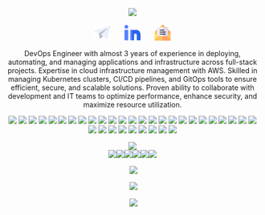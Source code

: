 <p align="center">
  <a href="https://github.com/SheblMohamed"><img src="https://readme-typing-svg.herokuapp.com/?lines=Welcome👋!;Iam%20DevOps%20Engineer;Building%20Different%20Solutions;I%20Love%20Automating%20Everything;Always%20Learning%20New%20Things&font=Fira%20Code&center=true&width=440&height=45&color=f75c7e&vCenter=true&size=22"></a>
<p align="center">
  <a href="https://t.me/CHI_X_NGO"><img width="32px" alt="Telegram" title="Telegram" src="https://github.com/SheblMohamed/SheblMohamed/blob/main/Img/telegram.png"/></a>
  &#8287;&#8287;&#8287;&#8287;&#8287;
  <a href="https://www.linkedin.com/in/shepl/"><img width="32px" alt="Linkedin" title="Linkedin" src="https://github.com/SheblMohamed/SheblMohamed/blob/main/Img/linkedin.png"/></a>
  &#8287;&#8287;&#8287;&#8287;&#8287;
  <a href="mailto:shepl.dev@gmail.com"><img width="32px" alt="Gmail" title="Gmail" src="https://github.com/SheblMohamed/SheblMohamed/blob/main/Img/email.png"/></a>
</p>
<p align="center">
DevOps Engineer with almost 3 years of experience in deploying, automating, and managing applications and infrastructure across full-stack projects. Expertise in cloud infrastructure management with AWS. Skilled in managing Kubernetes clusters, CI/CD pipelines, and GitOps tools to ensure efficient, secure, and scalable solutions. Proven ability to collaborate with development and IT teams to optimize performance, enhance security, and maximize resource utilization.
<p align="center">
  <a href="https://www.terraform.io/"><img src="https://img.shields.io/badge/-Terraform-623CE4?style=for-the-badge&logo=terraform&logoColor=white"></a>
  <a href="https://www.vaultproject.io/"><img src="https://img.shields.io/badge/-Vault-222222?style=for-the-badge&logo=vault&logoColor=white"></a>
  <a href="https://www.ansible.com/"><img src="https://img.shields.io/badge/-Ansible-EE0000?style=for-the-badge&logo=ansible&logoColor=white"></a>
  <a href="https://www.docker.com/"><img src="https://img.shields.io/badge/-Docker-2496ED?style=for-the-badge&logo=docker&logoColor=white"></a>
  <a href="https://kubernetes.io/"><img src="https://img.shields.io/badge/-Kubernetes-326CE5?style=for-the-badge&logo=kubernetes&logoColor=white"></a>
  <a href="https://k8slens.dev/"><img src="https://img.shields.io/badge/-Lens-326CE5?style=for-the-badge&logo=kubernetes&logoColor=white"></a>
  <a href="https://www.redhat.com/en/technologies/cloud-computing/openshift"><img src="https://img.shields.io/badge/-OpenShift-EE0000?style=for-the-badge&logo=redhatopenshift&logoColor=white"></a>
  <a href="https://helm.sh/"><img src="https://img.shields.io/badge/-Helm-277A9F?style=for-the-badge&logo=helm&logoColor=white"></a>
  <a href="https://www.sonatype.com/products/repository-oss"><img src="https://img.shields.io/badge/-Nexus-4EAA25?style=for-the-badge&logo=nexus3&logoColor=white"></a>
  <a href="https://www.microsoft.com/en-us/sql-server"><img src="https://img.shields.io/badge/-Microsoft%20SQL%20Server-CC2927?style=for-the-badge&logo=microsoft-sql-server&logoColor=white"></a>
  <a href="https://redis.io/"><img src="https://img.shields.io/badge/-Redis-DC382D?style=for-the-badge&logo=redis&logoColor=white"></a>
  <a href="https://www.mongodb.com/"><img src="https://img.shields.io/badge/-MongoDB-47A248?style=for-the-badge&logo=mongodb&logoColor=white"></a>
  <a href="https://nginx.org/"><img src="https://img.shields.io/badge/-Nginx-009639?style=for-the-badge&logo=nginx&logoColor=white"></a>
  <a href="https://httpd.apache.org/"><img src="https://img.shields.io/badge/-Apache-D22128?style=for-the-badge&logo=apache&logoColor=white"></a>
  <a href="https://www.iis.net/"><img src="https://img.shields.io/badge/-Microsoft%20IIS-0052CC?style=for-the-badge&logo=internet-information-services&logoColor=white"></a>
  <a href="https://swagger.io/"><img src="https://img.shields.io/badge/-API-3C3F42?style=for-the-badge&logo=swagger&logoColor=white"></a>
  <a href="https://www.jenkins.io/"><img src="https://img.shields.io/badge/-Jenkins-D24939?style=for-the-badge&logo=jenkins&logoColor=white"></a>
  <a href="https://azure.microsoft.com/en-us/services/devops/"><img src="https://img.shields.io/badge/-Azure%20DevOps-0078D7?style=for-the-badge&logo=azuredevops&logoColor=white"></a>
  <a href="https://docs.microsoft.com/en-us/visualstudio/msbuild/msbuild?view=vs-2022"><img src="https://img.shields.io/badge/-msbuild-623CE4?style=for-the-badge&logo=dotnet&logoColor=white"></a>
  <a href="https://visualstudio.microsoft.com/"><img src="https://img.shields.io/badge/-Visual%20Studio-5C2D91?style=for-the-badge&logo=visual-studio&logoColor=white"></a>
  <a href="https://git-scm.com/"><img src="https://img.shields.io/badge/-Git-F05032?style=for-the-badge&logo=git&logoColor=white"></a>
  <a href="https://github.com/"><img src="https://img.shields.io/badge/-GitHub-3776AB?style=for-the-badge&logo=github&logoColor=white"></a>
  <a href="https://www.gitops.tech/"><img src="https://img.shields.io/badge/-GitOps-222222?style=for-the-badge&logo=gitops&logoColor=white"></a>
  <a href="https://github.com/features/actions"><img src="https://img.shields.io/badge/-GitHub%20Actions-2088FF?style=for-the-badge&logo=github-actions&logoColor=white"></a>
  <a href="https://argoproj.github.io/cd/"><img src="https://img.shields.io/badge/-Argo%20CD-F05032?style=for-the-badge&logo=argo&logoColor=white"></a>
  <a href="https://www.linux.org/"><img src="https://img.shields.io/badge/-Linux-3C3F42?style=for-the-badge&logo=windows-terminal&logoColor=white"></a>
  <a href="https://www.gnu.org/software/bash/"><img src="https://img.shields.io/badge/-Bash-222222?style=for-the-badge&logo=gnu-bash&logoColor=white"></a>
  <a href="https://docs.microsoft.com/en-us/powershell/"><img src="https://img.shields.io/badge/-PS-0052CC?style=for-the-badge&logo=powershell&logoColor=white"></a>
  <a href="https://www.python.org/"><img src="https://img.shields.io/badge/-Python-3776AB?style=for-the-badge&logo=python&logoColor=white"></a>
  <a href="https://falco.org/"><img src="https://img.shields.io/badge/-Falco-00A4DC?style=for-the-badge&logo=falco&logoColor=white"></a>
  <a href="https://www.cisecurity.org/cis-benchmarks/"><img src="https://img.shields.io/badge/-CIS%20Benchmarks-005571?style=for-the-badge&logo=cisco&logoColor=white"></a>
  <a href="https://trivy.dev/latest/"><img src="https://img.shields.io/badge/-Trivy-1904DA?style=for-the-badge&logo=trivy&logoColor=white"></a>
  <a href="https://www.sonarqube.org/"><img src="https://img.shields.io/badge/-SonarQube-4E9BCD?style=for-the-badge&logo=sonarqube&logoColor=white"></a>
  <a href="https://wazuh.com/"><img src="https://img.shields.io/badge/-Wazuh-00A4DC?style=for-the-badge&logo=wazuh&logoColor=white"></a>
</p>
<p align="center" style="font-size:0;">
<a href="https://www.credly.com/badges/33e96ef5-a6c2-4d75-b8ba-a7a1e90a39d5/public_url"><img src="https://images.credly.com/size/680x680/images/00634f82-b07f-4bbd-a6bb-53de397fc3a6/image.png" alt="ACP" width="100" height="100"></a>
</p>
<p align="center" style="font-size:0;">
<a href="https://www.credly.com/badges/61167596-351f-49ea-9f40-56502e30d4ed/public_url"><img src="https://images.credly.com/size/220x220/images/8b8ed108-e77d-4396-ac59-2504583b9d54/cka_from_cncfsite__281_29.png" alt="CKA" width="100" height="100"></a>
<a href="https://www.credly.com/badges/a98f66bf-8504-406a-a742-c6b5893043ff/public_url"><img src="https://images.credly.com/size/340x340/images/cc8adc83-1dc6-4d57-8e20-22171247e052/blob" alt="CKAD" width="100" height="100"></a>
<a href="https://www.credly.com/badges/a4e49ff9-4962-4739-a309-d5f1ae65bf26/public_url"><img src="https://www.cncf.io/wp-content/uploads/2020/11/kubernetes-security-specialist-logo.svg" alt="CKS" width="100" height="100"></a>
<a href="https://www.credly.com/badges/ed9b63dc-6000-44c7-b1f1-3a2286dac937/public_url"><img src="https://www.cncf.io/wp-content/uploads/2021/09/kcna_color.svg" alt="KCNA" width="100" height="100"></a>
<a href="https://www.credly.com/badges/839e5f0a-bb3f-47c2-8511-ed4e3fcd7f25/public_url"><img src="https://www.cncf.io/wp-content/uploads/2024/03/kubernetes-kcsa-color.svg" alt="KCSA" width="100" height="100"></a>
<a href="https://www.credly.com/badges/07f818b9-803c-47eb-ad47-ec96416c7639/public_url"><img src="https://images.credly.com/size/340x340/images/cd6c6449-6814-4613-a2d3-13cf4ac5be4f/image.png" alt="Kubestronaut" width="100" height="100"></a>
</p>
</p>
<p align="center">&nbsp;<img align="center" src="https://github-readme-streak-stats.herokuapp.com/?user=SheblMohamed&layout=compact&theme=radical&hide_border=true"
</p> 
<p align="center">&nbsp;<img align="center" src="https://github-readme-stats-git-masterrstaa-rickstaa.vercel.app/api?username=SheblMohamed&theme=radical&hide_border=true"
</p>
<p align="center">&nbsp;<img align="center" src="https://github-readme-stats-git-masterrstaa-rickstaa.vercel.app/api/top-langs/?username=SheblMohamed&layout=compact&hide_border=true&theme=radical"
</p>
